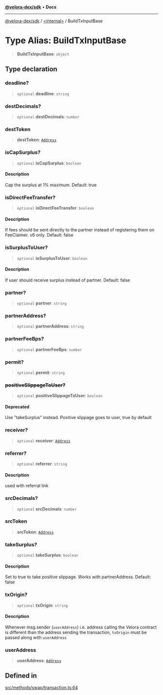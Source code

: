 [**@velora-dex/sdk**](../../README.md) • **Docs**

***

[@velora-dex/sdk](../../globals.md) / [\<internal\>](../README.md) / BuildTxInputBase

# Type Alias: BuildTxInputBase

> **BuildTxInputBase**: `object`

## Type declaration

### deadline?

> `optional` **deadline**: `string`

### destDecimals?

> `optional` **destDecimals**: `number`

### destToken

> **destToken**: [`Address`](../../type-aliases/Address.md)

### isCapSurplus?

> `optional` **isCapSurplus**: `boolean`

#### Description

Cap the surplus at 1% maximum. Default: true

### isDirectFeeTransfer?

> `optional` **isDirectFeeTransfer**: `boolean`

#### Description

If fees should be sent directly to the partner instead of registering them on FeeClaimer. v6 only. Default: false

### isSurplusToUser?

> `optional` **isSurplusToUser**: `boolean`

#### Description

If user should receive surplus instead of partner. Default: false

### partner?

> `optional` **partner**: `string`

### partnerAddress?

> `optional` **partnerAddress**: `string`

### partnerFeeBps?

> `optional` **partnerFeeBps**: `number`

### permit?

> `optional` **permit**: `string`

### ~~positiveSlippageToUser?~~

> `optional` **positiveSlippageToUser**: `boolean`

#### Deprecated

Use "takeSurplus" instead. Positive slippage goes to user, true by default

### receiver?

> `optional` **receiver**: [`Address`](../../type-aliases/Address.md)

### referrer?

> `optional` **referrer**: `string`

#### Description

used with referral link

### srcDecimals?

> `optional` **srcDecimals**: `number`

### srcToken

> **srcToken**: [`Address`](../../type-aliases/Address.md)

### takeSurplus?

> `optional` **takeSurplus**: `boolean`

#### Description

Set to true to take positive slippage. Works with partnerAddress. Default: false

### txOrigin?

> `optional` **txOrigin**: `string`

#### Description

Whenever msg.sender (`userAddress`) i.e. address calling the Velora contract is different than the address sending the transaction, `txOrigin` must be passed along with `userAddress`

### userAddress

> **userAddress**: [`Address`](../../type-aliases/Address.md)

## Defined in

[src/methods/swap/transaction.ts:64](https://github.com/VeloraDEX/paraswap-sdk/blob/feat/velora/src/methods/swap/transaction.ts#L64)
